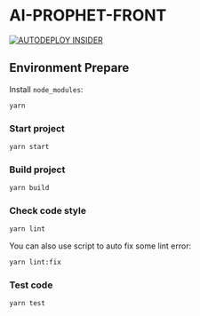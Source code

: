 # AI-PROPHET-FRONT

[![AUTODEPLOY INSIDER](https://github.com/TOPSOFT-AI-PROPHET/AI-PROPHET-FRONT/actions/workflows/main.yml/badge.svg)](https://github.com/TOPSOFT-AI-PROPHET/AI-PROPHET-FRONT/actions/workflows/main.yml)

## Environment Prepare

Install `node_modules`:

```bash
yarn
```

### Start project

```bash
yarn start
```

### Build project

```bash
yarn build
```

### Check code style

```bash
yarn lint
```

You can also use script to auto fix some lint error:

```bash
yarn lint:fix
```

### Test code

```bash
yarn test
```
